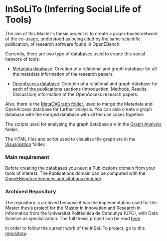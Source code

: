 # InSoLiTo (Inferring Social Life of Tools)

The aim of this Master's thesis project is to create a graph-based network of the co-usage, understood as being cited by the same scientific publication, of research software found in OpenEBench.

Currently, there are two type of databases used to create this social network of tools:

- [Metadata database](MetaGraph): Creation of a relational and graph database for all the metadata information of the research papers.

- [OpenAccess database](OpenAccessGraph): Creation of a relational and graph database for each of the publications sections (Introduction, Methods, Results, Discussion) information of the OpenAccess research papers.

Also, there is the [MetaOAGraph folder](MetaOAGraph), used to merge the Metadata and OpenAccess database for further analysis. You can also create a graph database with the merged database with all the use cases together.

The scripts used for analysing the graph database are in the [Graph Analysis](GraphAnalysis) folder.

The HTML files and script used to visualise the graph are in the [Visualisation](Visualisation) folder.

### Main requirement

Before creating the databases you need a Publications domain from your tools of interest. The Publications domain can be computed with the [OpenEBench references and citations enricher](https://github.com/inab/opeb-enrichers/tree/master/pubEnricher).

### Archived Repository

The repository is archived because it has the implementation used for the Master thesis project for the Master in Innovation and Research in Informatics from the Universitat Politècnica de Catalunya (UPC), with Data Science as specialization. The full thesis project can be read [here](https://upcommons.upc.edu/handle/2117/356877).

In order to follow the current work of the InSoLiTo project, go to this [repository](https://github.com/inab/InSoLiTo).